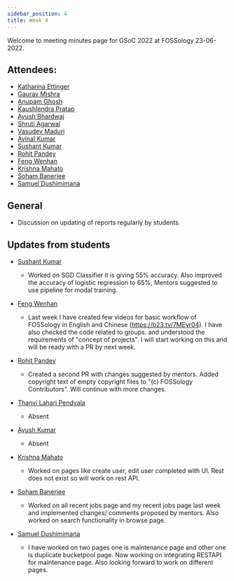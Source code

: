 ```yaml
---
sidebar_position: 4
title: Week 4
---
```


<!--
SPDX-License-Identifier: CC-BY-SA-4.0

SPDX-FileCopyrightText: 2022 Shaheem Azmal M MD <shaheem.azmal@gmail.com@gmail.com>
SPDX-FileCopyrightText: 2022 Siemens AG
-->

Welcome to meeting minutes page for GSoC 2022 at FOSSology 23-06-2022.


## Attendees:

  - [Katharina Ettinger](mailto:katharina.ettinger@siemens.com)
  - [Gaurav Mishra](https://github.com/GMishx)
  - [Anupam Ghosh](https://github.com/ag4ums)
  - [Kaushlendra Pratap](https://github.com/Kaushl2208)
  - [Ayush Bhardwaj](https://github.com/hastagAB)
  - [Shruti Agarwal](https://github.com/Shruti3004)
  - [Vasudev Maduri](https://github.com/vasudevmaduri)
  - [Avinal Kumar](https://github.com/avinal)
  - [Sushant Kumar](https://github.com/its-sushant)
  - [Rohit Pandey](https://github.com/rohitpandey49)
  - [Feng Wenhan](https://github.com/fwhdzh)
  - [Krishna Mahato](https://github.com/krishna9304)
  - [Soham Banerjee](https://github.com/soham4abc)
  - [Samuel Dushimimana](https://github.com/dushimsam)


## General

  - Discussion on updating of reports regularly by students.

## Updates from students

- [Sushant Kumar](https://github.com/its-sushant)

  - Worked on SGD Classifier it is giving 55% accuracy. Also improved the accuracy of logistic regression to 65%, Mentors suggested to use pipeline for modal training.

- [Feng Wenhan](https://github.com/fwhdzh)

  - Last week I have created few videos for basic workflow of FOSSology in English and Chinese (https://b23.tv/7MEyr04). I have also checked the code related to groups. and understood the requirements of "concept of projects". I will start working on this and will be ready with a PR by next week.

- [Rohit Pandey](https://github.com/rohitpandey49)

  - Created a second PR with changes suggested by mentors. Added copyright text of empty copyright files to "(c) FOSSology Contributors". Will continue with more changes.


- [Thanvi Lahari Pendyala](https://github.com/Pendyala-thanvi)

  - Absent

- [Ayush Kumar](https://github.com/Ayush7614)

  - Absent

- [Krishna Mahato](https://github.com/krishna9304)

  - Worked on pages like create user, edit user completed with UI. Rest does not exist so will work on rest API.

- [Soham Banerjee](https://github.com/soham4abc)

  - Worked on all recent jobs page and my recent jobs page last week and implemented changes/ comments proposed by mentors. Also worked on search functionality in browse page.

- [Samuel Dushimimana](https://github.com/dushimsam)

  - I have worked on two pages one is maintenance page and other one is duplicate bucketpool page. Now working on integrating RESTAPI for maintenance page. Also looking forward to work on different pages.
